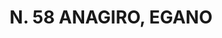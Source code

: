 ---
title: "N. 58 ANAGIRO, EGANO"
plant-name: "N. 58, EGANO"
plant-number: "058"
plant-xml: "/assets/xml/plant058.xml"
plant-title: "N. 58 ANAGIRO, EGANO"
plant-taxon-link: ""
plant-taxon-link: ""
layout: single-xml
---